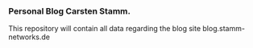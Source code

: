 ### Personal Blog Carsten Stamm.
This repository will contain all data regarding the blog site blog.stamm-networks.de
